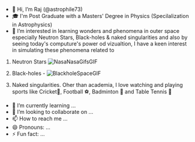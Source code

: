 - 👋 Hi, I’m Raj (@astrophile73)
- 🎓 I'm Post Graduate with a Masters' Degree in Physics (Specilalization in Astrophysics)
- 👀 I’m interested in learning wonders and phenomena in outer space especially Neutron Stars, Black-holes & naked singularities and also by seeing today's computure's power od vizualtion, I have a keen interest in simulating these phenomena related to 
1) Neutron Stars
![NasaNasaGifsGIF](https://github.com/user-attachments/assets/a913ab10-3fdc-4ccf-aa96-3be234c504e8)

2) Black-holes - 
![BlackholeSpaceGIF](https://github.com/user-attachments/assets/cf7c1699-55e9-49d6-8511-5a6b69f364b9)

3) Naked singularities. Oher than academia, I love watching and playing sports like Cricket🏏, Football ⚽, Badminton 🏸 and Table Tennis 🏓
- 🌱 I’m currently learning ...
- 💞️ I’m looking to collaborate on ...
- 📫 How to reach me ...
- 😄 Pronouns: ...
- ⚡ Fun fact: ...

<!---
astrophile73/astrophile73 is a ✨ special ✨ repository because its `README.md` (this file) appears on your GitHub profile.
You can click the Preview link to take a look at your changes.
--->
